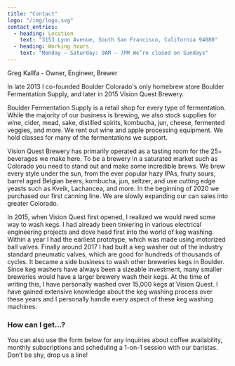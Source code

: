 ```yaml
---
title: "Contact"
logo: "/img/logo.svg"
contact_entries:
  - heading: Location
    text: "3153 Lynn Avenue, South San Francisco, California 94080"
  - heading: Working hours
    text: "Monday – Saturday: 9AM – 7PM We’re closed on Sundays"
---
```


Greg Kallfa  -  Owner, Engineer, Brewer

In late 2013 I co-founded Boulder Colorado's only homebrew store Boulder Fermentation Supply, and later in 2015 Vision Quest Brewery.   

Boulder Fermentation Supply is a retail shop for every type of fermentation.  While the majority of our business is brewing, we also stock supplies for wine, cider, mead, sake, distilled spirits, kombucha, jun, cheese, fermented veggies, and more.   We rent out wine and apple processing equipment.  We hold classes for many of the fermentations we support.


Vision Quest Brewery has primarily operated as a tasting room for the 25+ beverages we make here.   To be a brewery in a saturated market such as Colorado you need to stand out and make some incredible brews.  We brew every style under the sun, from the ever popular hazy IPAs, fruity sours, barrel aged Belgian beers, kombucha, jun, seltzer, and use cutting edge yeasts such as Kveik, Lachancea, and more.   In the beginning of 2020 we purchased our first canning line.  We are slowly expanding our can sales into greater Colorado.  


In 2015, when Vision Quest first opened, I realized we would need some way to wash kegs.   I had already been tinkering in various electrical engineering projects and dove head first into the world of keg washing.   Within a year I had the earliest prototype, which was made using motorized ball valves.   Finally around 2017 I had built a keg washer out of the industry standard pneumatic valves, which are good for hundreds of thousands of cycles.   It became a side business to wash other breweries kegs in Boulder.  Since keg washers have always been a sizeable investment, many smaller breweries would have a larger brewery wash their kegs.   At the time of writing this, I have personally washed over 15,000 kegs at Vision Quest.    I have gained extensive knowledge about the keg washing process over these years and I personally handle every aspect of these keg washing machines.

<h3 class="f4 b lh-title mb2">How can I get…?</h3>

You can also use the form below for any inquiries about coffee
availability, monthly subscriptions and scheduling a 1-on-1 session
with our baristas. Don’t be shy, drop us a line!
